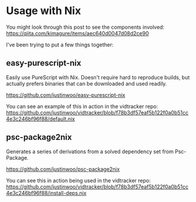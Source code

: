 # Usage with Nix

You might look through this post to see the components involved: <https://qiita.com/kimagure/items/aec640d0047d08d2ce90>

I've been trying to put a few things together:

## easy-purescript-nix

Easily use PureScript with Nix. Doesn't require hard to reproduce builds, but actually prefers binaries that can be downloaded and used readily.

<https://github.com/justinwoo/easy-purescript-nix>

You can see an example of this in action in the vidtracker repo: <https://github.com/justinwoo/vidtracker/blob/f78b3df57eaf5b122f0a0b51cc4e3c246bf96f88/default.nix>

## psc-package2nix

Generates a series of derivations from a solved dependency set from Psc-Package.

<https://github.com/justinwoo/psc-package2nix>

You can see this in action being used in the vidtracker repo: <https://github.com/justinwoo/vidtracker/blob/f78b3df57eaf5b122f0a0b51cc4e3c246bf96f88/install-deps.nix>
